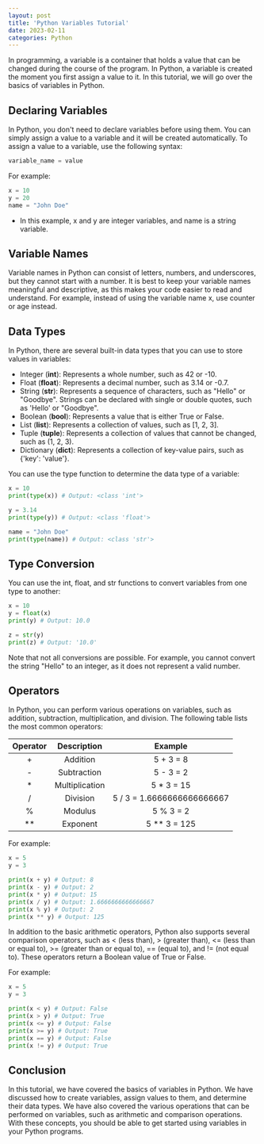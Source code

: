 ```yaml
---
layout: post
title: 'Python Variables Tutorial'
date: 2023-02-11
categories: Python
---
```


In programming, a variable is a container that holds a value that can be changed during the course of the program. In Python, a variable is created the moment you first assign a value to it. In this tutorial, we will go over the basics of variables in Python.

## Declaring Variables

In Python, you don't need to declare variables before using them. You can simply assign a value to a variable and it will be created automatically. To assign a value to a variable, use the following syntax:

```python
variable_name = value
```

For example:

```python
x = 10
y = 20
name = "John Doe"
```

- In this example, x and y are integer variables, and name is a string variable.

## Variable Names

Variable names in Python can consist of letters, numbers, and underscores, but they cannot start with a number. It is best to keep your variable names meaningful and descriptive, as this makes your code easier to read and understand. For example, instead of using the variable name x, use counter or age instead.

## Data Types

In Python, there are several built-in data types that you can use to store values in variables:

- Integer (**int**): Represents a whole number, such as 42 or -10.
- Float (**float**): Represents a decimal number, such as 3.14 or -0.7.
- String (**str**): Represents a sequence of characters, such as "Hello" or "Goodbye". Strings can be declared with single or double quotes, such as 'Hello' or "Goodbye".
- Boolean (**bool**): Represents a value that is either True or False.
- List (**list**): Represents a collection of values, such as [1, 2, 3].
- Tuple (**tuple**): Represents a collection of values that cannot be changed, such as (1, 2, 3).
- Dictionary (**dict**): Represents a collection of key-value pairs, such as {'key': 'value'}.

You can use the type function to determine the data type of a variable:

```python
x = 10
print(type(x)) # Output: <class 'int'>

y = 3.14
print(type(y)) # Output: <class 'float'>

name = "John Doe"
print(type(name)) # Output: <class 'str'>
```

## Type Conversion

You can use the int, float, and str functions to convert variables from one type to another:

```python
x = 10
y = float(x)
print(y) # Output: 10.0

z = str(y)
print(z) # Output: '10.0'
```

Note that not all conversions are possible. For example, you cannot convert the string "Hello" to an integer, as it does not represent a valid number.

## Operators

In Python, you can perform various operations on variables, such as addition, subtraction, multiplication, and division. The following table lists the most common operators:

| Operator |  Description   |          Example           |
| :------: | :------------: | :------------------------: |
|    +     |    Addition    |         5 + 3 = 8          |
|    -     |  Subtraction   |         5 - 3 = 2          |
|    \*    | Multiplication |        5 \* 3 = 15         |
|    /     |    Division    | 5 / 3 = 1.6666666666666667 |
|    %     |    Modulus     |         5 % 3 = 2          |
|   \*\*   |    Exponent    |       5 \*\* 3 = 125       |

For example:

```python
x = 5
y = 3

print(x + y) # Output: 8
print(x - y) # Output: 2
print(x * y) # Output: 15
print(x / y) # Output: 1.6666666666666667
print(x % y) # Output: 2
print(x ** y) # Output: 125
```

In addition to the basic arithmetic operators, Python also supports several comparison operators, such as < (less than), > (greater than), <= (less than or equal to), >= (greater than or equal to), == (equal to), and != (not equal to). These operators return a Boolean value of True or False.

For example:

```python
x = 5
y = 3

print(x < y) # Output: False
print(x > y) # Output: True
print(x <= y) # Output: False
print(x >= y) # Output: True
print(x == y) # Output: False
print(x != y) # Output: True
```

## Conclusion

In this tutorial, we have covered the basics of variables in Python. We have discussed how to create variables, assign values to them, and determine their data types. We have also covered the various operations that can be performed on variables, such as arithmetic and comparison operations. With these concepts, you should be able to get started using variables in your Python programs.
